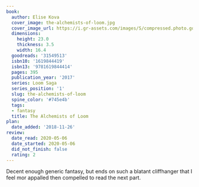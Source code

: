 ```yaml
---
book:
  author: Elise Kova
  cover_image: the-alchemists-of-loom.jpg
  cover_image_url: https://i.gr-assets.com/images/S/compressed.photo.goodreads.com/books/1471478778l/31549513._SX98_.jpg
  dimensions:
    height: 23.0
    thickness: 3.5
    width: 16.4
  goodreads: '31549513'
  isbn10: '1619844419'
  isbn13: '9781619844414'
  pages: 395
  publication_year: '2017'
  series: Loom Saga
  series_position: '1'
  slug: the-alchemists-of-loom
  spine_color: '#745e4b'
  tags:
  - fantasy
  title: The Alchemists of Loom
plan:
  date_added: '2018-11-26'
review:
  date_read: 2020-05-06
  date_started: 2020-05-06
  did_not_finish: false
  rating: 2
---
```


Decent enough generic fantasy, but ends on such a blatant cliffhanger that I feel mor appalled then compelled to read the next part.
